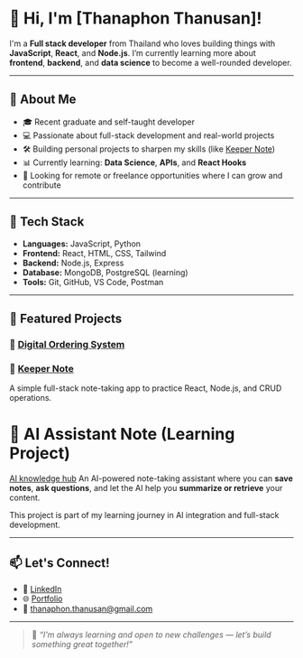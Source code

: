 # 👋 Hi, I'm [Thanaphon Thanusan]!

I'm a **Full stack developer** from Thailand who loves building things with **JavaScript**, **React**, and **Node.js**. I’m currently learning more about **frontend**, **backend**, and **data science** to become a well-rounded developer.

---

## 🚀 About Me

- 🎓 Recent graduate and self-taught developer
- 💻 Passionate about full-stack development and real-world projects
- 🛠️ Building personal projects to sharpen my skills (like [Keeper Note](https://github.com/thanaphon0737/Keeper_frontend))
- 📊 Currently learning: **Data Science**, **APIs**, and **React Hooks**
- 🤝 Looking for remote or freelance opportunities where I can grow and contribute

---

## 🔧 Tech Stack

- **Languages:** JavaScript, Python
- **Frontend:** React, HTML, CSS, Tailwind
- **Backend:** Node.js, Express
- **Database:** MongoDB, PostgreSQL (learning)
- **Tools:** Git, GitHub, VS Code, Postman

---

## 📂 Featured Projects
### 📝 [Digital Ordering System](https://github.com/thanaphon0737/Qr_system_vue_only)
### 📝 [Keeper Note](https://github.com/thanaphon0737/Keeper_frontend)
A simple full-stack note-taking app to practice React, Node.js, and CRUD operations.

# 🤖 AI Assistant Note (Learning Project)
[AI knowledge hub](https://github.com/thanaphon0737/knowledge_hub)
An AI-powered note-taking assistant where you can **save notes**, **ask questions**, and let the AI help you **summarize or retrieve** your content.

This project is part of my learning journey in AI integration and full-stack development.

---
## 📫 Let's Connect!

- 🔗 [LinkedIn](https://www.linkedin.com/in/thanaphon-thanusan-4b6469202/)
- 🌐 [Portfolio](https://my-portfolio-six-delta-72.vercel.app/)
- 📧 thanaphon.thanusan@gmail.com

---

> 🌱 *“I'm always learning and open to new challenges — let’s build something great together!”*
